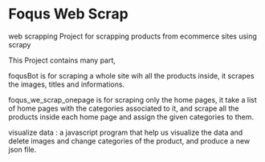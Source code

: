 # Foqus Web Scrap
web scrapping
Project for scrapping products from ecommerce sites using scrapy


This Project contains many part, 

foqusBot is for scraping a whole site wih all the products inside, it scrapes the images, titles and informations.

foqus_we_scrap_onepage is for scraping only the home pages, it take a list of home pages with the categories associated to it, and scrape all the products inside each home page and assign the given categories to them.

visualize data : a javascript program that help us visualize the data and delete images and change categories of the product, and produce a new json file.
